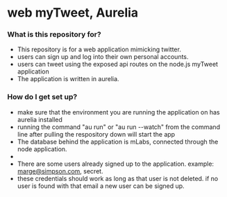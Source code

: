 # web myTweet, Aurelia #


### What is this repository for? ###

* This repository is for a web application mimicking twitter. 
* users can sign up and log into their own personal accounts.
* users can tweet using the exposed api routes on the node.js myTweet application
* The application is written in aurelia. 

### How do I get set up? ###

* make sure that the environment you are running the application on has aurelia installed
* running the command "au run" or "au run --watch" from the command line after pulling the respository down will start the app
* The database behind the application is mLabs, connected through the node application. 
*
* There are some users already signed up to the application. example: marge@simpson.com, secret. 
* these credentials should work as long as that user is not deleted. if no user is found with that email a new user can be signed up.